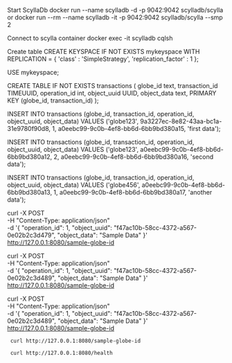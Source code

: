 Start ScyllaDb
docker run --name scylladb -d -p 9042:9042 scylladb/scylla
or
docker run --rm --name scylladb -it -p 9042:9042 scylladb/scylla --smp 2

Connect to scylla container
docker exec -it scylladb cqlsh

Create table
CREATE KEYSPACE IF NOT EXISTS mykeyspace WITH REPLICATION = { 'class' : 'SimpleStrategy', 'replication_factor' : 1 };

USE mykeyspace;

CREATE TABLE IF NOT EXISTS transactions (
    globe_id text,
    transaction_id TIMEUUID,
    operation_id int,
    object_uuid UUID,
    object_data text,
    PRIMARY KEY (globe_id, transaction_id)
);


INSERT INTO transactions (globe_id, transaction_id, operation_id, object_uuid, object_data) 
VALUES ('globe123', 9a3227ec-8e82-43aa-bc1a-31e9780f90d8, 1, a0eebc99-9c0b-4ef8-bb6d-6bb9bd380a15, 'first data');

INSERT INTO transactions (globe_id, transaction_id, operation_id, object_uuid, object_data) 
VALUES ('globe123', a0eebc99-9c0b-4ef8-bb6d-6bb9bd380a12, 2, a0eebc99-9c0b-4ef8-bb6d-6bb9bd380a16, 'second data');

INSERT INTO transactions (globe_id, transaction_id, operation_id, object_uuid, object_data) 
VALUES ('globe456', a0eebc99-9c0b-4ef8-bb6d-6bb9bd380a13, 1, a0eebc99-9c0b-4ef8-bb6d-6bb9bd380a17, 'another data');

curl -X POST \
     -H "Content-Type: application/json" \
     -d '{
           "operation_id": 1,
           "object_uuid": "f47ac10b-58cc-4372-a567-0e02b2c3d479",
           "object_data": "Sample Data"
         }' \
     http://127.0.0.1:8080/sample-globe-id

curl -X POST \
     -H "Content-Type: application/json" \
     -d '{
           "operation_id": 1,
           "object_uuid": "f47ac10b-58cc-4372-a567-0e02b2c3d489",
           "object_data": "Sample Data"
         }' \
     http://127.0.0.1:8080/sample-globe-id


curl -X POST \
     -H "Content-Type: application/json" \
     -d '{
           "operation_id": 1,
           "object_uuid": "f47ac10b-58cc-4372-a567-0e02b2c3d489",
           "object_data": "Sample Data"
         }' \
     http://127.0.0.1:8080/sample-globe-id

     curl http://127.0.0.1:8080/sample-globe-id

     curl http://127.0.0.1:8080/health
